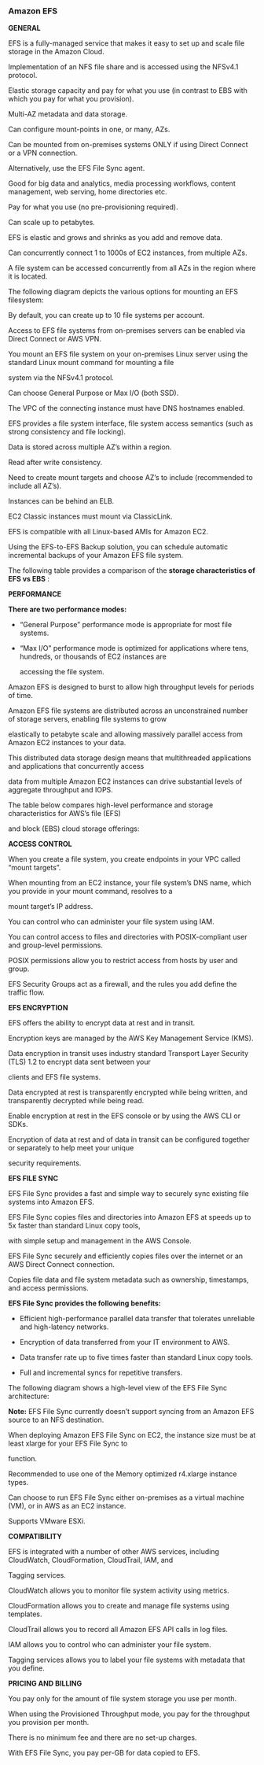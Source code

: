 ### Amazon EFS


**GENERAL**


EFS is a fully-managed service that makes it easy to set up and scale file storage in the Amazon Cloud.


Implementation of an NFS file share and is accessed using the NFSv4.1 protocol.


Elastic storage capacity and pay for what you use (in contrast to EBS with which you pay for what you provision).


Multi-AZ metadata and data storage.


Can configure mount-points in one, or many, AZs.


Can be mounted from on-premises systems ONLY if using Direct Connect or a VPN connection.


Alternatively, use the EFS File Sync agent.


Good for big data and analytics, media processing workflows, content management, web serving, home directories etc.


Pay for what you use (no pre-provisioning required).


Can scale up to petabytes.


EFS is elastic and grows and shrinks as you add and remove data.


Can concurrently connect 1 to 1000s of EC2 instances, from multiple AZs.


A file system can be accessed concurrently from all AZs in the region where it is located.


The following diagram depicts the various options for mounting an EFS filesystem:


By default, you can create up to 10 file systems per account.


Access to EFS file systems from on-premises servers can be enabled via Direct Connect or AWS VPN.


You mount an EFS file system on your on-premises Linux server using the standard Linux mount command for mounting a file

system via the NFSv4.1 protocol.


Can choose General Purpose or Max I/O (both SSD).


The VPC of the connecting instance must have DNS hostnames enabled.


EFS provides a file system interface, file system access semantics (such as strong consistency and file locking).


Data is stored across multiple AZ’s within a region.


Read after write consistency.


Need to create mount targets and choose AZ’s to include (recommended to include all AZ’s).


Instances can be behind an ELB.


EC2 Classic instances must mount via ClassicLink.


EFS is compatible with all Linux-based AMIs for Amazon EC2.


Using the EFS-to-EFS Backup solution, you can schedule automatic incremental backups of your Amazon EFS file system.


The following table provides a comparison of the **storage characteristics of EFS vs EBS** :


**PERFORMANCE**


**There are two performance modes:**


- “General Purpose” performance mode is appropriate for most file systems.

- “Max I/O” performance mode is optimized for applications where tens, hundreds, or thousands of EC2 instances are

  accessing the file system.


Amazon EFS is designed to burst to allow high throughput levels for periods of time.


Amazon EFS file systems are distributed across an unconstrained number of storage servers, enabling file systems to grow

elastically to petabyte scale and allowing massively parallel access from Amazon EC2 instances to your data.


This distributed data storage design means that multithreaded applications and applications that concurrently access

data from multiple Amazon EC2 instances can drive substantial levels of aggregate throughput and IOPS.


The table below compares high-level performance and storage characteristics for AWS’s file (EFS)

and block (EBS) cloud storage offerings:


**ACCESS CONTROL**


When you create a file system, you create endpoints in your VPC called “mount targets”.


When mounting from an EC2 instance, your file system’s DNS name, which you provide in your mount command, resolves to a

mount target’s IP address.


You can control who can administer your file system using IAM.


You can control access to files and directories with POSIX-compliant user and group-level permissions.


POSIX permissions allow you to restrict access from hosts by user and group.


EFS Security Groups act as a firewall, and the rules you add define the traffic flow.


**EFS ENCRYPTION**


EFS offers the ability to encrypt data at rest and in transit.


Encryption keys are managed by the AWS Key Management Service (KMS).


Data encryption in transit uses industry standard Transport Layer Security (TLS) 1.2 to encrypt data sent between your

clients and EFS file systems.


Data encrypted at rest is transparently encrypted while being written, and transparently decrypted while being read.


Enable encryption at rest in the EFS console or by using the AWS CLI or SDKs.


Encryption of data at rest and of data in transit can be configured together or separately to help meet your unique

security requirements.


**EFS FILE SYNC**


EFS File Sync provides a fast and simple way to securely sync existing file systems into Amazon EFS.


EFS File Sync copies files and directories into Amazon EFS at speeds up to 5x faster than standard Linux copy tools,

with simple setup and management in the AWS Console.


EFS File Sync securely and efficiently copies files over the internet or an AWS Direct Connect connection.


Copies file data and file system metadata such as ownership, timestamps, and access permissions.


**EFS File Sync provides the following benefits:**


- Efficient high-performance parallel data transfer that tolerates unreliable and high-latency networks.

- Encryption of data transferred from your IT environment to AWS.

- Data transfer rate up to five times faster than standard Linux copy tools.

- Full and incremental syncs for repetitive transfers.


The following diagram shows a high-level view of the EFS File Sync architecture:


**Note:** EFS File Sync currently doesn’t support syncing from an Amazon EFS source to an NFS destination.


When deploying Amazon EFS File Sync on EC2, the instance size must be at least xlarge for your EFS File Sync to

function.


Recommended to use one of the Memory optimized r4.xlarge instance types.


Can choose to run EFS File Sync either on-premises as a virtual machine (VM), or in AWS as an EC2 instance.


Supports VMware ESXi.


**COMPATIBILITY**


EFS is integrated with a number of other AWS services, including CloudWatch, CloudFormation, CloudTrail, IAM, and

Tagging services.


CloudWatch allows you to monitor file system activity using metrics.


CloudFormation allows you to create and manage file systems using templates.


CloudTrail allows you to record all Amazon EFS API calls in log files.


IAM allows you to control who can administer your file system.


Tagging services allows you to label your file systems with metadata that you define.


**PRICING AND BILLING**


You pay only for the amount of file system storage you use per month.


When using the Provisioned Throughput mode, you pay for the throughput you provision per month.


There is no minimum fee and there are no set-up charges.


With EFS File Sync, you pay per-GB for data copied to EFS.

